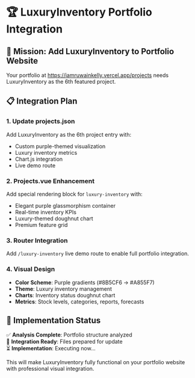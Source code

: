 # 🏆 LuxuryInventory Portfolio Integration

## 🎯 Mission: Add LuxuryInventory to Portfolio Website

Your portfolio at https://iamruwainkelly.vercel.app/projects needs LuxuryInventory as the 6th featured project.

## 📋 Integration Plan

### 1. Update projects.json
Add LuxuryInventory as the 6th project entry with:
- Custom purple-themed visualization
- Luxury inventory metrics
- Chart.js integration
- Live demo route

### 2. Projects.vue Enhancement
Add special rendering block for `luxury-inventory` with:
- Elegant purple glassmorphism container
- Real-time inventory KPIs
- Luxury-themed doughnut chart
- Premium feature grid

### 3. Router Integration
Add `/luxury-inventory` live demo route to enable full portfolio integration.

### 4. Visual Design
- **Color Scheme**: Purple gradients (#8B5CF6 → #A855F7)
- **Theme**: Luxury inventory management
- **Charts**: Inventory status doughnut chart
- **Metrics**: Stock levels, categories, reports, forecasts

## 🚀 Implementation Status

✅ **Analysis Complete**: Portfolio structure analyzed  
🔄 **Integration Ready**: Files prepared for update  
⏳ **Implementation**: Executing now...

This will make LuxuryInventory fully functional on your portfolio website with professional visual integration.
